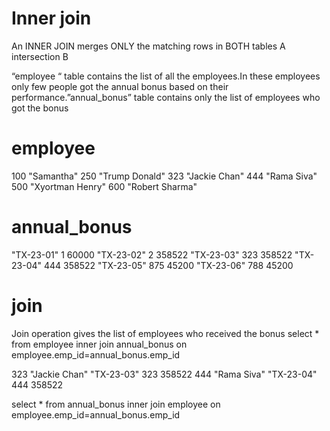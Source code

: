 
# Inner join

An INNER JOIN merges ONLY the matching rows in BOTH tables
A intersection B

“employee “ table contains the list of all the employees.In these employees only few people got the annual bonus based on their performance.”annual_bonus” table contains only  the list of employees who got the bonus
# employee
100	"Samantha"
250	"Trump Donald"
323	"Jackie Chan"
444	"Rama Siva"
500	"Xyortman Henry"
600	"Robert Sharma"

# annual_bonus
"TX-23-01"	1	60000
"TX-23-02"	2	358522
"TX-23-03"	323	358522
"TX-23-04"	444	358522
"TX-23-05"	875	45200
"TX-23-06"	788	45200

# join
Join operation gives the list of employees who received the bonus
select * from employee inner join annual_bonus on employee.emp_id=annual_bonus.emp_id


323	"Jackie Chan"	"TX-23-03"	323	358522
444	"Rama Siva"	"TX-23-04"	444	358522


select * from annual_bonus inner join employee  on employee.emp_id=annual_bonus.emp_id


